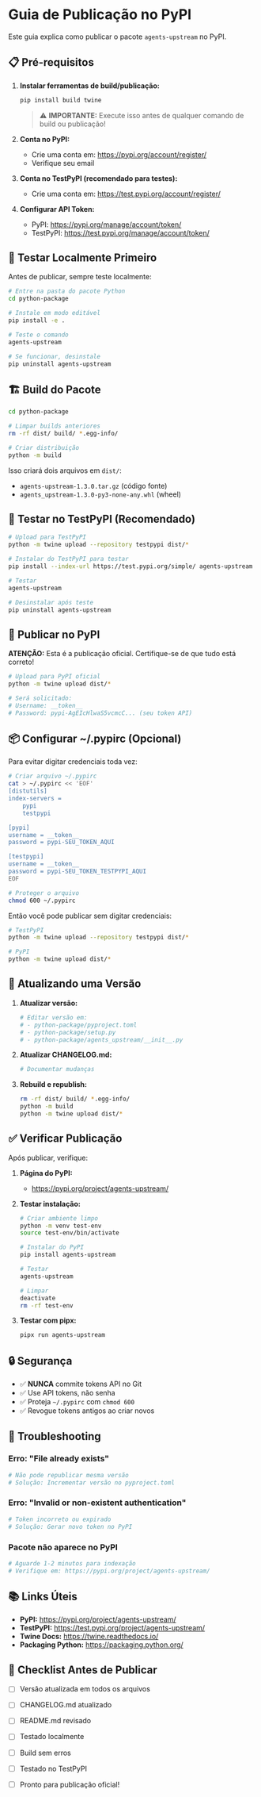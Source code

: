 # Guia de Publicação no PyPI

Este guia explica como publicar o pacote `agents-upstream` no PyPI.

## 📋 Pré-requisitos

1. **Instalar ferramentas de build/publicação:**
   ```bash
   pip install build twine
   ```
   > ⚠️ **IMPORTANTE:** Execute isso antes de qualquer comando de build ou publicação!

2. **Conta no PyPI:**
   - Crie uma conta em: https://pypi.org/account/register/
   - Verifique seu email

3. **Conta no TestPyPI (recomendado para testes):**
   - Crie uma conta em: https://test.pypi.org/account/register/

4. **Configurar API Token:**
   - PyPI: https://pypi.org/manage/account/token/
   - TestPyPI: https://test.pypi.org/manage/account/token/

## 🧪 Testar Localmente Primeiro

Antes de publicar, sempre teste localmente:

```bash
# Entre na pasta do pacote Python
cd python-package

# Instale em modo editável
pip install -e .

# Teste o comando
agents-upstream

# Se funcionar, desinstale
pip uninstall agents-upstream
```

## 🏗️ Build do Pacote

```bash
cd python-package

# Limpar builds anteriores
rm -rf dist/ build/ *.egg-info/

# Criar distribuição
python -m build
```

Isso criará dois arquivos em `dist/`:
- `agents-upstream-1.3.0.tar.gz` (código fonte)
- `agents_upstream-1.3.0-py3-none-any.whl` (wheel)

## 🧪 Testar no TestPyPI (Recomendado)

```bash
# Upload para TestPyPI
python -m twine upload --repository testpypi dist/*

# Instalar do TestPyPI para testar
pip install --index-url https://test.pypi.org/simple/ agents-upstream

# Testar
agents-upstream

# Desinstalar após teste
pip uninstall agents-upstream
```

## 🚀 Publicar no PyPI

**ATENÇÃO:** Esta é a publicação oficial. Certifique-se de que tudo está correto!

```bash
# Upload para PyPI oficial
python -m twine upload dist/*

# Será solicitado:
# Username: __token__
# Password: pypi-AgEIcHlwaS5vcmcC... (seu token API)
```

## 📦 Configurar ~/.pypirc (Opcional)

Para evitar digitar credenciais toda vez:

```bash
# Criar arquivo ~/.pypirc
cat > ~/.pypirc << 'EOF'
[distutils]
index-servers =
    pypi
    testpypi

[pypi]
username = __token__
password = pypi-SEU_TOKEN_AQUI

[testpypi]
username = __token__
password = pypi-SEU_TOKEN_TESTPYPI_AQUI
EOF

# Proteger o arquivo
chmod 600 ~/.pypirc
```

Então você pode publicar sem digitar credenciais:

```bash
# TestPyPI
python -m twine upload --repository testpypi dist/*

# PyPI
python -m twine upload dist/*
```

## 🔄 Atualizando uma Versão

1. **Atualizar versão:**
   ```bash
   # Editar versão em:
   # - python-package/pyproject.toml
   # - python-package/setup.py
   # - python-package/agents_upstream/__init__.py
   ```

2. **Atualizar CHANGELOG.md:**
   ```bash
   # Documentar mudanças
   ```

3. **Rebuild e republish:**
   ```bash
   rm -rf dist/ build/ *.egg-info/
   python -m build
   python -m twine upload dist/*
   ```

## ✅ Verificar Publicação

Após publicar, verifique:

1. **Página do PyPI:**
   - https://pypi.org/project/agents-upstream/

2. **Testar instalação:**
   ```bash
   # Criar ambiente limpo
   python -m venv test-env
   source test-env/bin/activate
   
   # Instalar do PyPI
   pip install agents-upstream
   
   # Testar
   agents-upstream
   
   # Limpar
   deactivate
   rm -rf test-env
   ```

3. **Testar com pipx:**
   ```bash
   pipx run agents-upstream
   ```

## 🔒 Segurança

- ✅ **NUNCA** commite tokens API no Git
- ✅ Use API tokens, não senha
- ✅ Proteja `~/.pypirc` com `chmod 600`
- ✅ Revogue tokens antigos ao criar novos

## 🐛 Troubleshooting

### Erro: "File already exists"
```bash
# Não pode republicar mesma versão
# Solução: Incrementar versão no pyproject.toml
```

### Erro: "Invalid or non-existent authentication"
```bash
# Token incorreto ou expirado
# Solução: Gerar novo token no PyPI
```

### Pacote não aparece no PyPI
```bash
# Aguarde 1-2 minutos para indexação
# Verifique em: https://pypi.org/project/agents-upstream/
```

## 📚 Links Úteis

- **PyPI:** https://pypi.org/project/agents-upstream/
- **TestPyPI:** https://test.pypi.org/project/agents-upstream/
- **Twine Docs:** https://twine.readthedocs.io/
- **Packaging Python:** https://packaging.python.org/

## 🎯 Checklist Antes de Publicar

- [ ] Versão atualizada em todos os arquivos
- [ ] CHANGELOG.md atualizado
- [ ] README.md revisado
- [ ] Testado localmente
- [ ] Build sem erros
- [ ] Testado no TestPyPI
- [ ] Pronto para publicação oficial!

